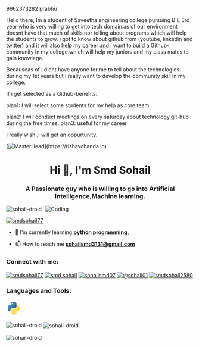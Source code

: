 9962373282
prabhu

Hello there, Im a student of Saveetha engineering college pursuing B.E 3rd year who is very willing to get into tech domain.as of our environment doesnt have that much of skills nor telling about programs which will help the students to grow. i got to know about github from (youtube, linkedin and twitter) and it will also help my career and i want to build a Github-community in my college which will help my juniors and  my class mates to gain knowlege. 

Becauseas of i didnt have anyone for me to tell about the technologies during my 1st years but i really want to develop the community skill in my college.

If i get selected as a Github-benefits:

plan1: I will select some students for my help as core team.

plan2: I will conduct meetings on every saturday about technology,git-hub during the free times.
plan3: useful for my career

I really wish ,I will get an oppurtunity.
 

[![MasterHead](https://1.bp.blogspot.com/-7A4WynwLsM...)](https://rishavchanda.io)
<h1 align="center">Hi 👋, I'm Smd Sohail</h1>
<h3 align="center">A Passionate guy who is willing to go into Artificial Intelligence,Machine learning.</h3>
<img align="right" alt="Coding" width="400" src="https://camo.githubusercontent.com/cae12fddd9d6982901d82580bdf321d81fb299141098ca1c2d4891870827bf17/68747470733a2f2f6d69726f2e6d656469756d2e636f6d2f6d61782f313336302f302a37513379765349765f7430696f4a2d5a2e676966">

<p align="left"> <img src="https://komarev.com/ghpvc/?username=sohail-droid&label=Profile%20views&color=0e75b6&style=flat" alt="sohail-droid" /> </p>

<p align="left"> <a href="https://twitter.com/smdsohail77" target="blank"><img src="https://img.shields.io/twitter/follow/smdsohail77?logo=twitter&style=for-the-badge" alt="smdsohail77" /></a> </p>

- 🌱 I’m currently learning **python programming,**

- 📫 How to reach me **sohailsmd3131@gmail.com**

<h3 align="left">Connect with me:</h3>
<p align="left">
<a href="https://twitter.com/smdsohail77" target="blank"><img align="center" src="https://raw.githubusercontent.com/rahuldkjain/github-profile-readme-generator/master/src/images/icons/Social/twitter.svg" alt="smdsohail77" height="30" width="40" /></a>
<a href="https://linkedin.com/in/smd sohail" target="blank"><img align="center" src="https://raw.githubusercontent.com/rahuldkjain/github-profile-readme-generator/master/src/images/icons/Social/linked-in-alt.svg" alt="smd sohail" height="30" width="40" /></a>
<a href="https://instagram.com/sohailsmd07" target="blank"><img align="center" src="https://raw.githubusercontent.com/rahuldkjain/github-profile-readme-generator/master/src/images/icons/Social/instagram.svg" alt="sohailsmd07" height="30" width="40" /></a>
<a href="https://hashnode.com/@sohail01" target="blank"><img align="center" src="https://raw.githubusercontent.com/rahuldkjain/github-profile-readme-generator/master/src/images/icons/Social/hashnode.svg" alt="@sohail01" height="30" width="40" /></a>
<a href="https://auth.geeksforgeeks.org/user/smdsohail2580" target="blank"><img align="center" src="https://raw.githubusercontent.com/rahuldkjain/github-profile-readme-generator/master/src/images/icons/Social/geeks-for-geeks.svg" alt="smdsohail2580" height="30" width="40" /></a>
</p>

<h3 align="left">Languages and Tools:</h3>
<p align="left"> <a href="https://www.python.org" target="_blank" rel="noreferrer"> <img src="https://raw.githubusercontent.com/devicons/devicon/master/icons/python/python-original.svg" alt="python" width="40" height="40"/> </a> </p>

<p><img align="left" src="https://github-readme-stats.vercel.app/api/top-langs?username=sohail-droid&show_icons=true&locale=en&layout=compact" alt="sohail-droid" /></p>

<p>&nbsp;<img align="center" src="https://github-readme-stats.vercel.app/api?username=sohail-droid&show_icons=true&locale=en" alt="sohail-droid" /></p>

<p><img align="center" src="https://github-readme-streak-stats.herokuapp.com/?user=sohail-droid&" alt="sohail-droid" /></p>
 
